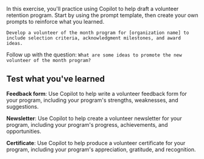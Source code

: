In this exercise, you'll practice using Copilot to help draft a volunteer retention program. Start by using the prompt template, then create your own prompts to reinforce what you learned.

```
Develop a volunteer of the month program for [organization name] to include selection criteria, acknowledgment milestones, and award ideas.  
```

Follow up with the question: `What are some ideas to promote the new volunteer of the month program?`

## Test what you've learned

**Feedback form**: Use Copilot to help write a volunteer feedback form for your program, including your program's strengths, weaknesses, and suggestions.

**Newsletter**: Use Copilot to help create a volunteer newsletter for your program, including your program's progress, achievements, and opportunities.

**Certificate**: Use Copilot to help produce a volunteer certificate for your program, including your program's appreciation, gratitude, and recognition.
